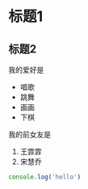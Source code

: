 # 标题1
## 标题2

我的爱好是
* 唱歌
* 跳舞
* 画画
* 下棋
  
我的前女友是

1. 王霏霏
2. 宋慧乔
   
```javascript
console.log('hello')
```